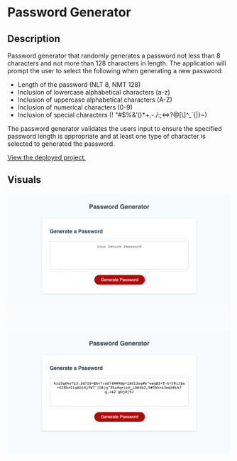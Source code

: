 # Password Generator

## Description

Password generator that randomly generates a password not less than 8 characters and not more than 128 characters in length.
The application will prompt the user to select the following when generating a new password:

- Length of the password (NLT 8, NMT 128)
- Inclusion of lowercase alphabetical characters (a-z)
- Inclusion of uppercase alphabetical characters (A-Z)
- Inclusion of numerical characters (0-9)
- Inclusion of special characters (! \"#\$%&'()\*+,-./:;<=>?@[\\]^\_`{|}~)

The password generator validates the users input to ensure the specified password length is appropriate and at least one type of character is selected to generated the password.

[View the deployed project.](https://jkole822.github.io/Password-Generator/)

## Visuals

![Password Generator App](/images/password-generator.png)
![Generated Password](/images/password-generated.png)
